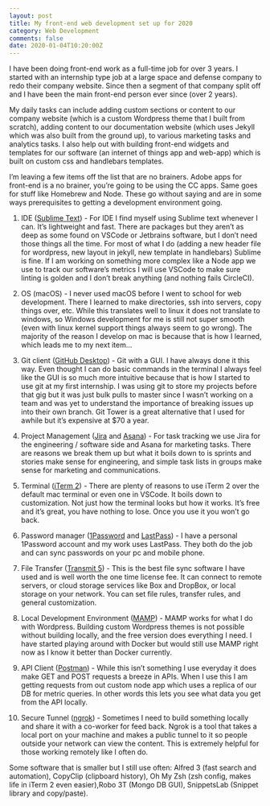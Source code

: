 ```yaml
---
layout: post
title: My front-end web development set up for 2020
category: Web Development
comments: false
date: 2020-01-04T10:20:00Z
---
```


I have been doing front-end work as a full-time job for over 3 years. I started with an internship type job at a large space and defense company to redo their company website. Since then a segment of that company split off and I have been the main front-end person ever since (over 2 years).

My daily tasks can include adding custom sections or content to our company website (which is a custom Wordpress theme that I built from scratch), adding content to our documentation website (which uses Jekyll which was also built from the ground up), to various marketing tasks and analytics tasks. I also help out with building front-end widgets and templates for our software (an internet of things app and web-app) which is built on custom css and handlebars templates.

I’m leaving a few items off the list that are no brainers. Adobe apps for front-end is a no brainer, you’re going to be using the CC apps. Same goes for stuff like Homebrew and Node. These go without saying and are in some ways prerequisites to getting a development environment going. 

1. IDE (<a href="https://www.sublimetext.com/" target="_blank">Sublime Text</a>) - For IDE I find myself using Sublime text whenever I can. It’s lightweight and fast. There are packages but they aren’t as deep as some found on VSCode or Jetbrains software, but I don’t need those things all the time. For most of what I do (adding a new header file for wordpress, new layout in jekyll, new template in handlebars) Sublime is fine. If I am working on something more complex like a Node app we use to track our software’s metrics I will use VSCode to make sure linting is golden and I don’t break anything (and nothing fails CircleCI).

2. OS (macOS) - I never used macOS before I went to school for web development. There I learned to make directories, ssh into servers, copy things over, etc. While this translates well to linux it does not translate to windows, so Windows development for me is still not super smooth (even with linux kernel support things always seem to go wrong). The majority of the reason I develop on mac is because that is how I learned, which leads me to my next item…

3. Git client (<a href="https://desktop.github.com/" target="_blank">GitHub Desktop</a>) - Git with a GUI. I have always done it this way. Even thought I can do basic commands in the terminal I always feel like the GUI is so much more intuitive because that is how I started to use git at my first internship. I was using git to store my projects before that gig but it was just bulk pulls to master since I wasn’t working on a team and was yet to understand the importance of breaking issues up into their own branch. Git Tower is a great alternative that I used for awhile but it’s expensive at $70 a year.

4. Project Management (<a href="https://www.atlassian.com/software/jira" target="_blank">Jira</a> and <a href="https://asana.com/" target="_blank">Asana</a>) - For task tracking we use Jira for the engineering / software side and Asana for marketing tasks. There are reasons we break them up but what it boils down to is sprints and stories make sense for engineering, and simple task lists in groups make sense for marketing and communications.

5. Terminal (<a href="https://iterm2.com/" target="_blank">iTerm 2</a>) - There are plenty of reasons to use iTerm 2 over the default mac terminal or even one in VSCode. It boils down to customization. Not just how the terminal looks but how it works. It’s free and it’s great, you have nothing to lose. Once you use it you won’t go back.

6. Password manager (<a href="https://1password.com/" target="_blank">1Password</a> and <a href="https://www.lastpass.com/" target="_blank">LastPass</a>) - I have a personal 1Password account and my work uses LastPass. They both do the job and can sync passwords on your pc and mobile phone.

7. File Transfer (<a href="https://www.panic.com/transmit/" target="_blank">Transmit 5</a>) - This is the best file sync software I have used and is well worth the one time license fee. It can connect to remote servers, or cloud storage services like Box and DropBox, or local storage on your network. You can set file rules, transfer rules, and general customization.

8. Local Development Environment (<a href="https://www.mamp.info/en/" target="_blank">MAMP</a>) - MAMP works for what I do with Wordpress. Building custom Wordpress themes is not possible without building locally, and the free version does everything I need. I have started playing around with Docker but would still use MAMP right now as I know it better than Docker currently.

9. API Client (<a href="https://www.getpostman.com/" target="_blank">Postman</a>) - While this isn’t something I use everyday it does make GET and POST requests a breeze in APIs. When I use this I am getting requests from out custom node app which uses a replica of our DB for metric queries. In other words this lets you see what data you get from the API locally. 

10. Secure Tunnel (<a href="https://ngrok.com/" target="_blank">ngrok</a>) - Sometimes I need to build something locally and share it with a co-worker for feed back. Ngrok is a tool that takes a local port on your machine and makes a public tunnel to it so people outside your network can view the content. This is extremely helpful for those working remotely like I often do. 

Some software that is smaller but I still use often: Alfred 3 (fast search and automation), CopyClip (clipboard history), Oh My Zsh (zsh config, makes life in iTerm 2 even easier),Robo 3T (Mongo DB GUI), SnippetsLab (Snippet library and copy/paste). 
